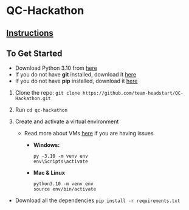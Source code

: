 # QC-Hackathon

## [Instructions](https://docs.google.com/document/d/1-GXiO6E5NOCNMW6F4Rx30M4DwjP8XWDZTOwPTRIF0Eg/edit?usp=sharing) 

## To Get Started

 - Download Python 3.10 from [here](https://www.python.org/downloads/release/python-3108/)
 - If you do not have **git** installed, download it [here](https://git-scm.com/downloads)
 - If you do not have **pip** installed, download it [here](https://pip.pypa.io/en/stable/installing/)
 
1. Clone the repo: `git clone https://github.com/team-headstart/QC-Hackathon.git`

2. Run `cd qc-hackathon`
 
3. Create and activate a virtual environment
    - Read more about VMs [here](https://packaging.python.org/guides/installing-using-pip-and-virtual-environments/) if you are having issues 
      
      - **Windows:**
        ```
        py -3.10 -m venv env
        env\Scripts\activate
        ```
      - **Mac & Linux**
        ```
        python3.10 -m venv env
        source env/bin/activate
        ```   
  
  - Download all the dependencies `pip install -r requirements.txt` 
